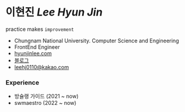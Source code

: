 # 이현진 *Lee Hyun Jin*

practice makes `improvement`

- Chungnam National University. Computer Science and Engineering 
- FrontEnd Engineer
- [hyunjinlee.com](hyunjinlee.com)
- [블로그](https://hyunjinee.tistory.com/)
- leehj0110@kakao.com



### Experience

- 방슐랭 가이드 (2021 ~ now)
- swmaestro (2022 ~ now)
<!-- <details> -->
<!-- <summary>2022 History</summary>
  swmaestro
<summary>2021 History</summary>
🏃‍♀<a href="https://play.google.com/store/apps/details?id=com.bclguide.bclguide"> 방슐랭가이드(bclguide) </a> <br/>
<!-- </details> --> 

<!-- ## 
[![solved.ac](http://mazassumnida.wtf/api/v2/generate_badge?boj=hjl9345)](https://solved.ac/hjl9345) -->
